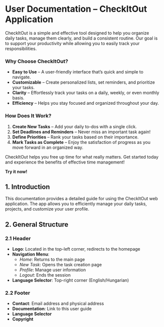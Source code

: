 # **User Documentation – CheckItOut Application**

CheckItOut is a simple and effective tool designed to help you organize daily tasks, manage them clearly, and build a consistent routine. Our goal is to support your productivity while allowing you to easily track your responsibilities.

### Why Choose CheckItOut?

- **Easy to Use** – A user-friendly interface that’s quick and simple to navigate.  
- **Customizable** – Create personalized lists, set reminders, and prioritize your tasks.  
- **Clarity** – Effortlessly track your tasks on a daily, weekly, or even monthly basis.  
- **Efficiency** – Helps you stay focused and organized throughout your day.

### How Does It Work?

1. **Create New Tasks** – Add your daily to-dos with a single click.  
2. **Set Deadlines and Reminders** – Never miss an important task again!  
3. **Define Priorities** – Rank your tasks based on their importance.  
4. **Mark Tasks as Complete** – Enjoy the satisfaction of progress as you move forward in an organized way.

CheckItOut helps you free up time for what really matters. Get started today and experience the benefits of effective time management!

**Try it now!**

## 1. Introduction

This documentation provides a detailed guide for using the CheckItOut web application. The app allows you to efficiently manage your daily tasks, projects, and customize your user profile.

## 2. General Structure

### 2.1 Header

- **Logo**: Located in the top-left corner, redirects to the homepage  
- **Navigation Menu**:  
    - *Home*: Returns to the main page  
    - *New Task*: Opens the task creation page  
    - *Profile*: Manage user information  
    - *Logout*: Ends the session  
- **Language Selector**: Top-right corner (English/Hungarian)

### 2.2 Footer

- **Contact**: Email address and physical address  
- **Documentation**: Link to this user guide  
- **Language Selector**  
- **Copyright**
